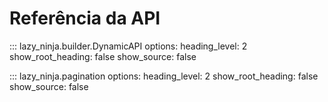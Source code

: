 # Referência da API

::: lazy_ninja.builder.DynamicAPI
    options:
      heading_level: 2
      show_root_heading: false
      show_source: false

::: lazy_ninja.pagination
    options:
      heading_level: 2
      show_root_heading: false
      show_source: false